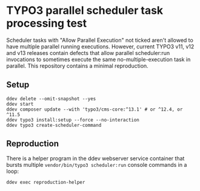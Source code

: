 # TYPO3 parallel scheduler task processing test

Scheduler tasks with "Allow Parallel Execution" not ticked aren't allowed to
have multiple parallel running executions. However, current TYPO3 v11, v12 and
v13 releases contain defects that allow parallel scheduler:run invocations to
sometimes execute the same no-multiple-execution task in parallel. This
repository contains a minimal reproduction.

## Setup

```shell
ddev delete --omit-snapshot --yes
ddev start
ddev composer update --with 'typo3/cms-core:^13.1' # or ^12.4, or ^11.5
ddev typo3 install:setup --force --no-interaction
ddev typo3 create-scheduler-command
```

## Reproduction

There is a helper program in the ddev webserver service container that bursts
multiple `vendor/bin/typo3 scheduler:run` console commands in a loop:

```shell
ddev exec reproduction-helper
```
